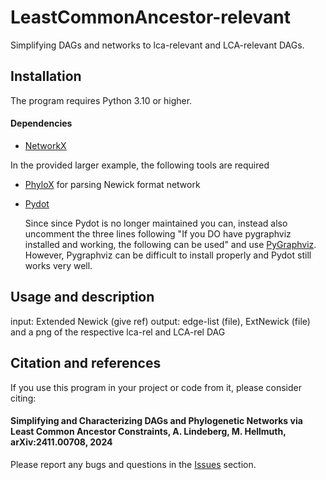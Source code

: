 # LeastCommonAncestor-relevant
Simplifying DAGs and networks to lca-relevant and LCA-relevant DAGs.

## Installation

The program requires Python 3.10 or higher.

#### Dependencies

* [NetworkX](https://networkx.github.io/)

In the provided larger example, the following tools are required
* [PhyloX](https://github.com/RemieJanssen/PhyloX) for parsing Newick format network
* [Pydot](https://pypi.org/project/pydot/) 

  Since since Pydot is no longer maintained you can, instead  also uncomment the three lines following "If you DO have pygraphviz installed and working, the following can be used" 
  and use [PyGraphviz](https://pygraphviz.github.io/). However, Pygraphviz can be difficult to install properly and Pydot still works very well.



## Usage and description

input: Extended Newick (give ref)
output: edge-list (file), ExtNewick (file) and a png of the respective lca-rel and LCA-rel DAG

## Citation and references

If you use this program in your project or code from it, please consider citing:

#### Simplifying and Characterizing DAGs and Phylogenetic Networks via Least Common Ancestor Constraints,  A. Lindeberg, M. Hellmuth, arXiv:2411.00708, 2024

Please report any bugs and questions in the [Issues](https://github.com/AnnaLindeberg/LeastCommonAncestor-relevant/issues) section.


		

